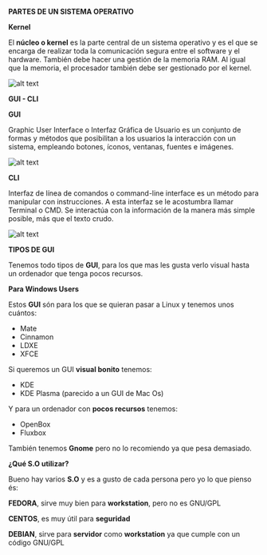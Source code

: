 **PARTES DE UN SISTEMA OPERATIVO**

**Kernel**

El **núcleo o kernel** es la parte central de un sistema operativo y es el que se encarga de realizar toda la comunicación segura entre el software y el hardware. También debe hacer una gestión de la memoria RAM. Al igual que la memoria, el procesador también debe ser gestionado por el kernel.

![alt text](https://upload.wikimedia.org/wikipedia/commons/8/8f/Kernel_Layout.svg)



**GUI - CLI**

**GUI** 

Graphic User Interface o Interfaz Gráfica de Usuario es un conjunto de formas y métodos que posibilitan a los usuarios la interacción con un sistema, empleando botones, íconos, ventanas, fuentes e imágenes.

![alt text](https://www.rootusers.com/wp-content/uploads/2017/07/debian-stretch-xfce-desktop.jpg)

**CLI**

Interfaz de línea de comandos o command-line interface es un método para manipular con instrucciones. A esta interfaz se le acostumbra llamar Terminal o CMD. Se interactúa con la información de la manera más simple posible, más que el texto crudo.

![alt text](https://images.techhive.com/images/article/2016/09/cli-linux-ubuntu-100685362-primary.idge.jpg)

**TIPOS DE GUI**

Tenemos todo tipos de **GUI**, para los que mas les gusta verlo visual hasta un ordenador que tenga pocos recursos.

**Para Windows Users**

Estos **GUI** són para los que se quieran pasar a Linux y tenemos unos cuántos:

- Mate
- Cinnamon
- LDXE
- XFCE

Si queremos un GUI **visual bonito** tenemos:

- KDE
- KDE Plasma (parecido a un GUI de Mac Os)

Y para un ordenador con **pocos recursos** tenemos:

- OpenBox
- Fluxbox

También tenemos **Gnome** pero no lo recomiendo ya que pesa demasiado.

**¿Qué S.O utilizar?**

Bueno hay varios **S.O** y es a gusto de cada persona pero yo lo que pienso és:

**FEDORA**, sirve muy bien para **workstation**, pero no es GNU/GPL

**CENTOS**, es muy útil para **seguridad**

**DEBIAN**, sirve para **servidor** como **workstation** ya que cumple con un código GNU/GPL
